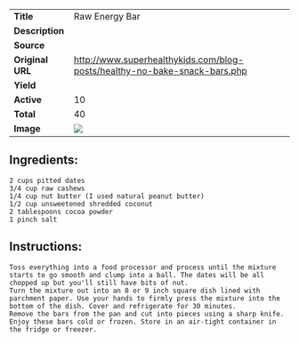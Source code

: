 | | |
| ----------- | ----------- |
| **Title** | Raw Energy Bar |
| **Description** |  |
| **Source** |  |
| **Original URL** | http://www.superhealthykids.com/blog-posts/healthy-no-bake-snack-bars.php |
| **Yield** |  |
| **Active** | 10 |
| **Total** | 40 |
| **Image** | ![](https://cdn2.pepperplate.com/recipes/99d6a854470e4769b549dbebb2e9b9b3.jpg) |

## Ingredients:
	2 cups pitted dates
	3/4 cup raw cashews
	1/4 cup nut butter (I used natural peanut butter)
	1/2 cup unsweetened shredded coconut
	2 tablespoons cocoa powder
	1 pinch salt

## Instructions:
	Toss everything into a food processor and process until the mixture starts to go smooth and clump into a ball. The dates will be all chopped up but you'll still have bits of nut.
	Turn the mixture out into an 8 or 9 inch square dish lined with parchment paper. Use your hands to firmly press the mixture into the bottom of the dish. Cover and refrigerate for 30 minutes.
	Remove the bars from the pan and cut into pieces using a sharp knife. Enjoy these bars cold or frozen. Store in an air-tight container in the fridge or freezer.

